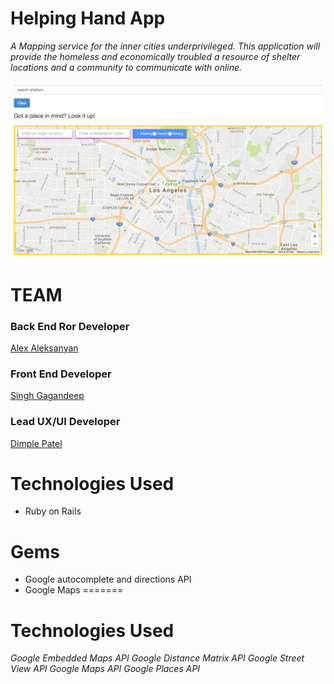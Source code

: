 # Helping Hand App

<i>A Mapping service for the inner cities underprivileged.
This application will provide the homeless and economically 
troubled a resource of shelter locations and a community to 
communicate with online.</i>

![screenshot](app/assets/images/Helping_Hand_Landing_Page.png)

# TEAM 

### Back End Ror Developer
<a href="alex1100.software">Alex Aleksanyan</a> 
<br/>
### Front End Developer
<a href="www.singhgallery.com">Singh Gagandeep</a>
<br/>
### Lead UX/UI Developer
<a href="#">Dimple Patel</a>



# Technologies Used
- Ruby on Rails

# Gems
- Google autocomplete and directions API
- Google Maps
=======
# Technologies Used

<i>Google Embedded Maps API</i>
<i>Google Distance Matrix API</i>
<i>Google Street View API</i>
<i>Google Maps API</i>
<i>Google Places API</i>
